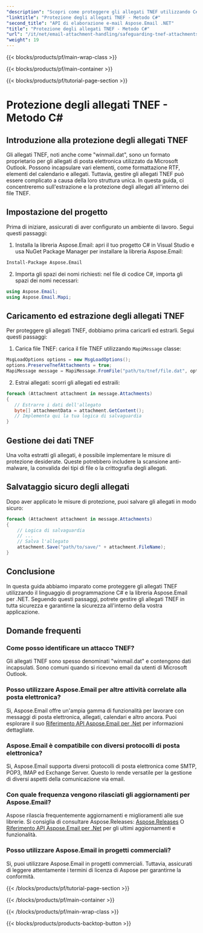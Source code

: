 ```yaml
---
"description": "Scopri come proteggere gli allegati TNEF utilizzando C# e Aspose.Email per .NET. Guida dettagliata con codice sorgente incluso."
"linktitle": "Protezione degli allegati TNEF - Metodo C#"
"second_title": "API di elaborazione e-mail Aspose.Email .NET"
"title": "Protezione degli allegati TNEF - Metodo C#"
"url": "/it/net/email-attachment-handling/safeguarding-tnef-attachments-csharp-method/"
"weight": 19
---
```


{{< blocks/products/pf/main-wrap-class >}}

{{< blocks/products/pf/main-container >}}

{{< blocks/products/pf/tutorial-page-section >}}

# Protezione degli allegati TNEF - Metodo C#


## Introduzione alla protezione degli allegati TNEF

Gli allegati TNEF, noti anche come "winmail.dat", sono un formato proprietario per gli allegati di posta elettronica utilizzato da Microsoft Outlook. Possono incapsulare vari elementi, come formattazione RTF, elementi del calendario e allegati. Tuttavia, gestire gli allegati TNEF può essere complicato a causa della loro struttura unica. In questa guida, ci concentreremo sull'estrazione e la protezione degli allegati all'interno dei file TNEF.

## Impostazione del progetto

Prima di iniziare, assicurati di aver configurato un ambiente di lavoro. Segui questi passaggi:

1. Installa la libreria Aspose.Email: apri il tuo progetto C# in Visual Studio e usa NuGet Package Manager per installare la libreria Aspose.Email:

```bash
Install-Package Aspose.Email
```

2. Importa gli spazi dei nomi richiesti: nel file di codice C#, importa gli spazi dei nomi necessari:

```csharp
using Aspose.Email;
using Aspose.Email.Mapi;
```

## Caricamento ed estrazione degli allegati TNEF

Per proteggere gli allegati TNEF, dobbiamo prima caricarli ed estrarli. Segui questi passaggi:

1. Carica file TNEF: carica il file TNEF utilizzando `MapiMessage` classe:

```csharp
MsgLoadOptions options = new MsgLoadOptions();
options.PreserveTnefAttachments = true;
MapiMessage message = MapiMessage.FromFile("path/to/tnef/file.dat", options);
```

2. Estrai allegati: scorri gli allegati ed estraili:

```csharp
foreach (Attachment attachment in message.Attachments)
{
   // Estrarre i dati dell'allegato
   byte[] attachmentData = attachment.GetContent();
   // Implementa qui la tua logica di salvaguardia
}
```

## Gestione dei dati TNEF

Una volta estratti gli allegati, è possibile implementare le misure di protezione desiderate. Queste potrebbero includere la scansione anti-malware, la convalida dei tipi di file o la crittografia degli allegati.

## Salvataggio sicuro degli allegati

Dopo aver applicato le misure di protezione, puoi salvare gli allegati in modo sicuro:

```csharp
foreach (Attachment attachment in message.Attachments)
{
    // Logica di salvaguardia
    // ...
    // Salva l'allegato
    attachment.Save("path/to/save/" + attachment.FileName);
}
```

## Conclusione

In questa guida abbiamo imparato come proteggere gli allegati TNEF utilizzando il linguaggio di programmazione C# e la libreria Aspose.Email per .NET. Seguendo questi passaggi, potrete gestire gli allegati TNEF in tutta sicurezza e garantirne la sicurezza all'interno della vostra applicazione.

## Domande frequenti

### Come posso identificare un attacco TNEF?

Gli allegati TNEF sono spesso denominati "winmail.dat" e contengono dati incapsulati. Sono comuni quando si ricevono email da utenti di Microsoft Outlook.

### Posso utilizzare Aspose.Email per altre attività correlate alla posta elettronica?

Sì, Aspose.Email offre un'ampia gamma di funzionalità per lavorare con messaggi di posta elettronica, allegati, calendari e altro ancora. Puoi esplorare il suo [Riferimento API Aspose.Email per .Net](https://reference.aspose.com/email/net) per informazioni dettagliate.

### Aspose.Email è compatibile con diversi protocolli di posta elettronica?

Sì, Aspose.Email supporta diversi protocolli di posta elettronica come SMTP, POP3, IMAP ed Exchange Server. Questo lo rende versatile per la gestione di diversi aspetti della comunicazione via email.

### Con quale frequenza vengono rilasciati gli aggiornamenti per Aspose.Email?

Aspose rilascia frequentemente aggiornamenti e miglioramenti alle sue librerie. Si consiglia di consultare Aspose.Releases: [Aspose.Releases](https://releases.aspose.com/email/net/) O [Riferimento API Aspose.Email per .Net](https://reference.aspose.com/email/net) per gli ultimi aggiornamenti e funzionalità.

### Posso utilizzare Aspose.Email in progetti commerciali?

Sì, puoi utilizzare Aspose.Email in progetti commerciali. Tuttavia, assicurati di leggere attentamente i termini di licenza di Aspose per garantirne la conformità.

{{< /blocks/products/pf/tutorial-page-section >}}

{{< /blocks/products/pf/main-container >}}

{{< /blocks/products/pf/main-wrap-class >}}

{{< blocks/products/products-backtop-button >}}